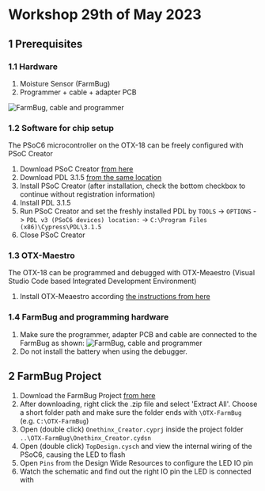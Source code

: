 # Workshop 29th of May 2023

## 1 Prerequisites
### 1.1 Hardware
1. Moisture Sensor (FarmBug)
1. Programmer + cable + adapter PCB

![FarmBug, cable and programmer](https://github.com/onethinx/Workshop_18May2023/blob/main/Assets/FarmBug%20&%20programmer.jpeg?raw=true)

### 1.2 Software for chip setup
The PSoC6 microcontroller on the OTX-18 can be freely configured with PSoC Creator
1. Download PSoC Creator [from here](https://drive.google.com/drive/folders/17IZQReRqCk6mNGf5SMYcHy2We6gLfeac?usp=share_link)
1. Download PDL 3.1.5 [from the same location](https://drive.google.com/drive/folders/17IZQReRqCk6mNGf5SMYcHy2We6gLfeac?usp=share_link)
1. Install PSoC Creator (after installation, check the bottom checkbox to continue without registration information)
1. Install PDL 3.1.5
1. Run PSoC Creator and set the freshly installed PDL by `TOOLS` -> `OPTIONS` -> `PDL v3 (PSoC6 devices) location:` -> `C:\Program Files (x86)\Cypress\PDL\3.1.5`
1. Close PSoC Creator

### 1.3 OTX-Maestro
The OTX-18 can be programmed and debugged with OTX-Meaestro (Visual Studio Code based Integrated Development Environment)
1. Install OTX-Meaestro according [the instructions from here](https://github.com/onethinx/OTX-Maestro-Windows)

### 1.4 FarmBug and programming hardware
1. Make sure the programmer, adapter PCB and cable are connected to the FarmBug as shown:
 ![FarmBug, cable and programmer](https://github.com/onethinx/Workshop_18May2023/blob/main/Assets/Connection.jpg?raw=true)
1. Do not install the battery when using the debugger.


## 2 FarmBug Project

1. Download the FarmBug Project [from here](https://github.com/onethinx/Workshop_29May2023/raw/main/Assets/OTX-FarmBug.zip)
1. After downloading, right click the .zip file and select 'Extract All'. Choose a short folder path and make sure the folder ends with `\OTX-FarmBug` (e.g. `C:\OTX-FarmBug`)
1. Open (double click) `Onethinx_Creator.cyprj` inside the project folder `..\OTX-FarmBug\Onethinx_Creator.cydsn`
1. Open (double click) `TopDesign.cysch` and view the internal wiring of the PSoC6, causing the LED to flash
1. Open `Pins` from the Design Wide Resources to configure the LED IO pin
1. Watch the schematic and find out the right IO pin the LED is connected with
